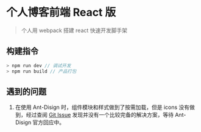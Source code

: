 # 个人博客前端 React 版

> 个人用 webpack 搭建 react 快速开发脚手架

## 构建指令

```js
> npm run dev // 调试开发
> npm run build // 产品打包
```

## 遇到的问题

1. 在使用 Ant-Disign 时，组件模块和样式做到了按需加载，但是 icons 没有做到，经过查阅 [Git Issue](https://github.com/ant-design/ant-design/issues/12011) 发现并没有一个比较完备的解决方案，等待 Ant-Disign 官方回应中。
